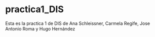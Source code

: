 # practica1_DIS


Esta es la practica 1 de DIS de Ana Schleissner, Carmela Regife, Jose Antonio Roma y Hugo Hernández
